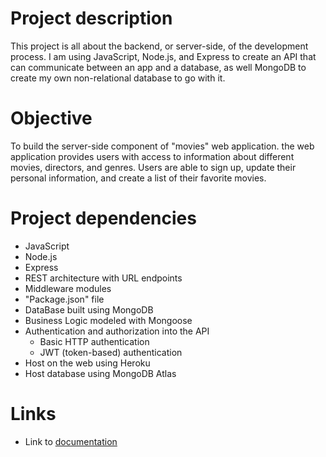 # Project description 
This project is all about the backend, or server-side, of the development process. I am using JavaScript, Node.js, and Express to create an API that can communicate between an app and a database, as well MongoDB to create my own non-relational database to go with it.

# Objective
To build the server-side component of "movies" web application. the web application  provides users with access to information about different movies, directors, and genres. Users are able to sign up, update their personal information, and create a list of their favorite movies. 

# Project dependencies 
- JavaScript
- Node.js
- Express
- REST architecture with URL endpoints 
- Middleware modules
- "Package.json" file
- DataBase built using MongoDB
- Business Logic modeled with Mongoose
- Authentication and authorization into the API
    - Basic HTTP authentication
    - JWT (token-based) authentication
- Host on the web using Heroku
- Host database using MongoDB Atlas

# Links 
- Link to [documentation](https://wichoflix.herokuapp.com/documentation)
